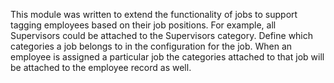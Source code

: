 This module was written to extend the functionality of jobs to support
tagging employees based on their job positions. For example, all
Supervisors could be attached to the Supervisors category. Define which
categories a job belongs to in the configuration for the job. When an
employee is assigned a particular job the categories attached to that
job will be attached to the employee record as well.
